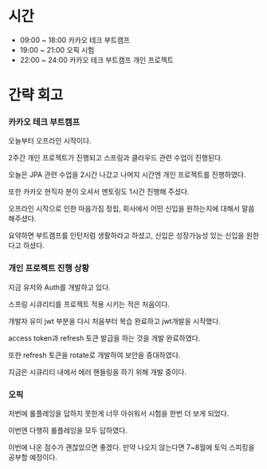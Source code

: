 # 시간
- 09:00 ~ 18:00 카카오 테크 부트캠프
- 19:00 ~ 21:00 오픽 시험
- 22:00 ~ 24:00 카카오 테크 부트캠프 개인 프로젝트

# 간략 회고

### 카카오 테크 부트캠프

오늘부터 오프라인 시작이다.

2주간 개인 프로젝트가 진행되고 스프링과 클라우드 관련 수업이 진행된다.

오늘은 JPA 관련 수업을 2시간 나갔고 나머지 시간엔 개인 프로젝트를 진행하였다.

또한 카카오 현직자 분이 오셔서 멘토링도 1시간 진행해 주셨다.

오프라인 시작으로 인한 마음가짐 정립, 회사에서 어떤 신입을 원하는지에 대해서 말씀해주셨다.

요약하면 부트캠프를 인턴처럼 생활하라고 하셨고, 신입은 성장가능성 있는 신입을 원한다고 하셨다.

### 개인 프로젝트 진행 상황

지금 유저와 Auth를 개발하고 있다.

스프링 시큐리티를 프로젝트 적용 시키는 적은 처음이다.

개발자 유미 jwt 부분을 다시 처음부터 복습 완료하고 jwt개발을 시작했다.

access token과 refresh 토큰 발급을 하는 것을 개발 완료하였다.

또한 refresh 토큰을 rotate로 개발하여 보안을 증대하였다.

지금은 시큐리티 내에서 에러 핸들링을 하기 위해 개발 중이다.

### 오픽

저번에 롤플레잉을 답하지 못한게 너무 아쉬워서 시험을 한번 더 보게 되었다.

이번엔 다행히 롤플레잉을 모두 답하였다.

이번에 나온 점수가 괜찮았으면 좋겠다. 만약 나오지 않는다면 7~8월에 토익 스피킹을 공부할 예정이다.